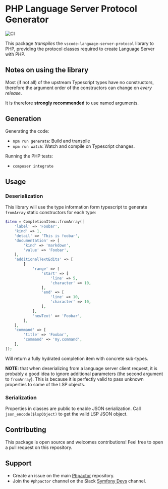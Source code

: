 PHP Language Server Protocol Generator
======================================

![CI](https://github.com/phpactor/language-server-protocol/workflows/CI/badge.svg)

This package _transpiles_ the `vscode-language-server-protocol` library to PHP,
providing the protocol classes required to create Language Server
with PHP.

Notes on using the library
--------------------------

Most (if not all) of the upstream Typescript types have no constructors,
therefore the argument order of the constructors can change on _every
release_.

It is therefore **strongly recommended** to use named arguments.

Generation
----------

Generating the code:

- `npm run generate`: Build and transpile
- `npm run watch`: Watch and compile on Typescript changes.

Running the PHP tests:

- `composer integrate`

Usage
-----

### Deserialization

This library will use the type information form typescript to generate
`fromArray` static constructors for each type:

```php
$item = CompletionItem::fromArray([
    'label' => 'Foobar',
    'kind' => 1,
    'detail' => 'This is foobar',
    'documentation' => [
        'kind' => 'markdown',
        'value' => 'Foobar',
    ],
    'additionalTextEdits' => [
        [
            'range' => [
                'start' => [
                    'line' => 5,
                    'character' => 10,
                ],
                'end' => [
                    'line' => 10,
                    'character' => 10,
                ],
            ],
            'newText' => 'Foobar',
        ],
    ],
    'command' => [
        'title' => 'Foobar',
        'command' => 'my.command',
    ],
]);
```

Will return a fully hydrated completion item with concrete sub-types.

**NOTE**: that when deserializing from a language server client request, it is
probably a good idea to ignore additional parameters (the second argument to
`fromArray`). This is because it is perfectly valid to pass unknown properties
to some of the LSP objects.

### Serialization

Properties in classes are public to enable JSON serialization. Call
`json_encode($lspObject)` to get the valid LSP JSON object.

Contributing
------------

This package is open source and welcomes contributions! Feel free to open a
pull request on this repository.

Support
-------

- Create an issue on the main [Phpactor](https://github.com/phpactor/phpactor) repository.
- Join the `#phpactor` channel on the Slack [Symfony Devs](https://symfony.com/slack-invite) channel.
